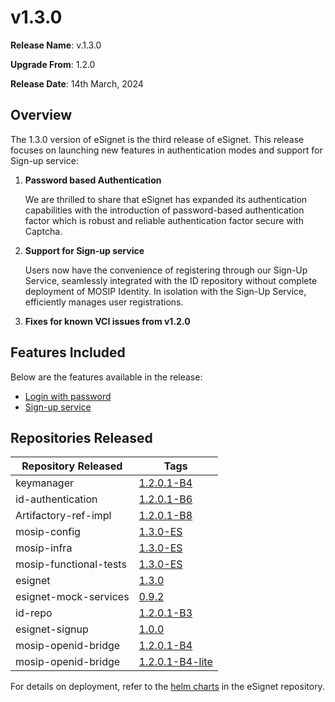 # v1.3.0

**Release Name**: v.1.3.0

**Upgrade From**: 1.2.0

**Release Date**: 14th March, 2024

## Overview

The 1.3.0 version of eSignet is the third release of eSignet. This release focuses on launching new features in authentication modes and support for Sign-up service:

1.  **Password based Authentication**

    We are thrilled to share that eSignet has expanded its authentication capabilities with the introduction of password-based authentication factor which is robust and reliable authentication factor secure with Captcha.
2.  **Support for Sign-up service**

    Users now have the convenience of registering through our Sign-Up Service, seamlessly integrated with the ID repository without complete deployment of MOSIP Identity. In isolation with the Sign-Up Service, efficiently manages user registrations.
3. **Fixes for known VCI issues from v1.2.0**

## Features Included

Below are the features available in the release:

* [Login with password](https://docs.esignet.io/overview/features)
* [Sign-up service](https://docs.esignet.io/use-cases/sign-up-service)

## Repositories Released

| Repository Released    | Tags                                                                                  |
| ---------------------- | ------------------------------------------------------------------------------------- |
| keymanager             | [1.2.0.1-B4](https://github.com/mosip/keymanager/tree/1.2.0.1-B4)                     |
| id-authentication      | [1.2.0.1-B6](https://github.com/mosip/id-authentication/tree/v1.2.0.1-B6)             |
| Artifactory-ref-impl   | [1.2.0.1-B8](https://github.com/mosip/artifactory-ref-impl/tree/v1.2.0.1-B8)          |
| mosip-config           | [1.3.0-ES](https://github.com/mosip/mosip-config/tree/v1.3.0-ES)                      |
| mosip-infra            | [1.3.0-ES](https://github.com/mosip/mosip-infra/tree/v1.3.0-ES)                       |
| mosip-functional-tests | [1.3.0-ES](https://github.com/mosip/mosip-functional-tests/tree/v1.3.0-ES)            |
| esignet                | [1.3.0](https://github.com/mosip/esignet/tree/v1.3.0)                                 |
| esignet-mock-services  | [0.9.2](https://github.com/mosip/esignet-mock-services/tree/v0.9.2)                   |
| id-repo                | [1.2.0.1-B3](https://github.com/mosip/id-repository/tree/v1.2.0.1-B3)                 |
| esignet-signup         | [1.0.0](https://github.com/mosip/esignet-signup/tree/v1.0.0)                          |
| mosip-openid-bridge    | [1.2.0.1-B4](https://github.com/mosip/mosip-openid-bridge/tree/v1.2.0.1-B4)           |
| mosip-openid-bridge    | [1.2.0.1-B4-lite](https://github.com/mosip/mosip-openid-bridge/tree/v1.2.0.1-B4-lite) |

For details on deployment, refer to the [helm charts](https://github.com/mosip/esignet/tree/v1.3.0/helm) in the eSignet repository.
